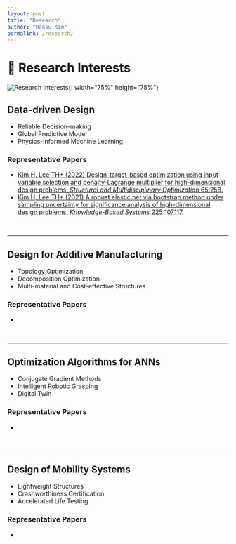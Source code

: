```yaml
---
layout: post
title: "Research"
author: "Hansu Kim"
permalink: /research/
---
```


# 🌟 Research Interests   
![Research Interests](https://github.com/user-attachments/assets/5bf2bcba-a5f9-4b17-abda-b9add96ff099){: width="75%" height="75%"}   
   
## Data-driven Design   
* Reliable Decision-making   
* Global Predictive Model   
* Physics-informed Machine Learning
   
### Representative Papers   
* [Kim H, Lee TH* (2022) Design-target-based optimization using input variable selection and penalty-Lagrange multiplier for high-dimensional design problems. *Structural and Multidisciplinary Optimization* 65:258.](https://doi.org/10.1007/s00158-022-03356-0)
* [Kim H, Lee TH* (2021) A robust elastic net via bootstrap method under sampling uncertainty for significance analysis of high-dimensional design problems. *Knowledge-Based Systems* 225:107117.](https://doi.org/10.1016/j.knosys.2021.107117)   
<br/>   
   
***   
   
## Design for Additive Manufacturing   
* Topology Optimization   
* Decomposition Optimization
* Multi-material and Cost-effective Structures

### Representative Papers   
* 
<br/>   
   
***   
   
## Optimization Algorithms for ANNs   
* Conjugate Gradient Methods   
* Intelligent Robotic Grasping   
* Digital Twin
   
### Representative Papers   
* 
<br/>   
   
***   
   
## Design of Mobility Systems
* Lightweight Structures   
* Crashworthiness Certification   
* Accelerated Life Testing   
### Representative Papers   
* 
